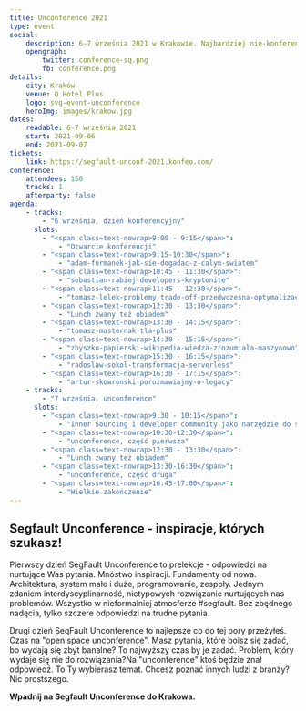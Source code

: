 ```yaml
---
title: Unconference 2021
type: event
social:
    description: 6-7 września 2021 w Krakowie. Najbardziej nie-konferencja której szukasz
    opengraph:
        twitter: conference-sq.png
        fb: conference.png     
details:
    city: Kraków
    venue: Q Hotel Plus
    logo: svg-event-unconference
    heroImg: images/krakow.jpg
dates: 
    readable: 6-7 września 2021
    start: 2021-09-06
    end: 2021-09-07
tickets: 
    link: https://segfault-unconf-2021.konfeo.com/
conference:
    attendees: 150
    tracks: 1
    afterparty: false
agenda:
    - tracks: 
        - "6 września, dzień konferencyjny"
      slots:
        - "<span class=text-nowrap>9:00 - 9:15</span>":
            - "Otwarcie konferencji"
        - "<span class=text-nowrap>9:15-10:30</span>":
            - "adam-furmanek-jak-sie-dogadac-z-calym-swiatem"
        - "<span class=text-nowrap>10:45 - 11:30</span>":
            - "sebastian-rabiej-developers-kryptonite"
        - "<span class=text-nowrap>11:45 - 12:30</span>":
            - "tomasz-lelek-problemy-trade-off-przedwczesna-optymalizacja"
        - "<span class=text-nowrap>12:30 - 13:30</span>":
            - "Lunch zwany też obiadem"
        - "<span class=text-nowrap>13:30 - 14:15</span>":
            - "tomasz-masternak-tla-plus"
        - "<span class=text-nowrap>14:30 - 15:15</span>":
            - "zbyszko-papierski-wikipedia-wiedza-zrozumiala-maszynowo"
        - "<span class=text-nowrap>15:30 - 16:15</span>":
            - "radoslaw-sokol-transformacja-serverless"
        - "<span class=text-nowrap>16:30 - 17:15</span>":
            - "artur-skowronski-porozmawiajmy-o-legacy"
    - tracks: 
        - "7 września, unconference"
      slots:
        - "<span class=text-nowrap>9:30 - 10:15</span>":
            - "Inner Sourcing i developer community jako narzędzie do standaryzacji technologii w dużych organizacjach"
        - "<span class=text-nowrap>10:30-12:30</span>":
            - "unconference, część pierwsza"
        - "<span class=text-nowrap>12:30 - 13:30</span>":
            - "Lunch zwany też obiadem"
        - "<span class=text-nowrap>13:30-16:30</span>":
            - "unconference, część druga"
        - "<span class=text-nowrap>16:45-17:00</span>":
            - "Wielkie zakończenie"
---
```


## Segfault Unconference - inspiracje, których szukasz!


Pierwszy dzień SegFault Unconference to prelekcje - odpowiedzi na nurtujące Was pytania. Mnóstwo inspiracji. Fundamenty od nowa. Architektura, system małe i duże, programowanie, zespoły. Jednym zdaniem interdyscyplinarność, nietypowych rozwiązanie
nurtujących nas problemów. Wszystko w nieformalniej atmosferze
#segfault. Bez zbędnego nadęcia, tylko szczere odpowiedzi na trudne pytania. 

Drugi dzień SegFault Unconference to najlepsze co do tej pory przeżyłeś. Czas na "open space unconference". Masz pytania, które boisz się zadać, bo wydają się zbyt banalne? To najwyższy czas by je zadać. Problem, który wydaje się nie do rozwiązania?Na "unconference" ktoś będzie znał odpowiedź. To Ty wybierasz temat. Chcesz poznać innych ludzi z branży? Nic prostszego. 


**Wpadnij na Segfault Unconference do Krakowa.**